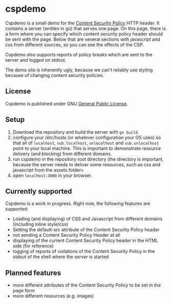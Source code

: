 cspdemo
=======

Cspdemo is a small demo for the [Content Security Policy](https://content-security-policy.com/) HTTP header. It contains a server (written in go) that serves one page. On this page, there is a form where you can specify which content security policy header should be sent with the page. Below that are several sections with javascript and css from different sources, so you can see the effects of the CSP.

Cspdemo also supports reports of policy breaks which are sent to the server and logged on stdout.

The demo site is inherently ugly, because we can't reliably use styling because of changing content security policies.

License
-------
Cspdemo is published under GNU [General Public License](https://www.gnu.org/licenses/licenses.en.html#GPL).

Setup
-----

1. Download the repository and build the server with `go build`.
2. configure your /etc/hosts (or whatever configuration your OS uses) so that all of `localhost`, `sub.localhost`, `unlocalhost` and `sub.unlocalhost` point to your local machine. This is important to demonstrate resource delivery (and blocking) from different domains.
3. run cspdemo in the repository root directory (the directory is important, because the server needs to deliver some resources, such as css and javascript from the assets folder=
4. open `localhost:3000` in your browser.

Currently supported
--------------------

Cspdemo is a work in progress. Right now, the following features are supported:
- Loading (and displaying) of CSS and Javascript from different domains (including inline style/css)
- Setting the default-src attribute of the Content Security Policy header
- not sending a Content Security Policy Header at all
- displaying of the current Content Security Policy header in the HTML side (for reference)
- logging of reports of violations of the Content Security Policy in the stdout of the shell where the server is started

Planned features
----------------

- more different attributes of the Content Security Policy to be set in the page form
- more different resources (e.g. images)

